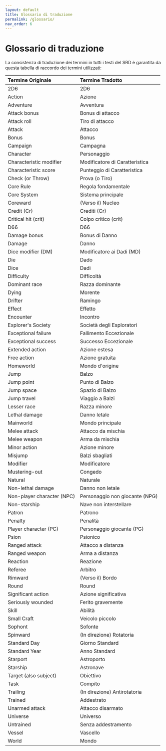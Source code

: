 ```yaml
---
layout: default
title: Glossario di traduzione
permalink: /glossario/
nav_order: 6
---
```


# Glossario di traduzione

La consistenza di traduzione dei termini in tutti i testi del SRD è garantita da questa tabella di raccordo dei termini utilizzati:

| Termine Originale          | Termine Tradotto               |
|:-------------------------- |:------------------------------ |
| 2D6                        | 2D6                            |
| Action                     | Azione                         |
| Adventure                  | Avventura                      |
| Attack bonus               | Bonus di attacco               |
| Attack roll                | Tiro di attacco                |
| Attack                     | Attacco                        |
| Bonus                      | Bonus                          |
| Campaign                   | Campagna                       |
| Character                  | Personaggio                    |
| Characteristic modifier    | Modificatore di Caratteristica |
| Characteristic score       | Punteggio di Caratteristica    |
| Check (or Throw)           | Prova (o Tiro)                 |
| Core Rule                  | Regola fondamentale            |
| Core System                | Sistema principale             |
| Coreward                   | (Verso il) Nucleo              |
| Credit (Cr)                | Crediti (Cr)                   |
| Critical hit (crit)        | Colpo critico (crit)           |
| D66                        | D66                            |
| Damage bonus               | Bonus di Danno                 |
| Damage                     | Danno                          |
| Dice modifier (DM)         | Modificatore ai Dadi (MD)      |
| Die                        | Dado                           |
| Dice                       | Dadi                           |
| Difficulty                 | Difficoltà                     |
| Dominant race              | Razza dominante                |
| Dying                      | Morente                        |
| Drifter                    | Ramingo                        |
| Effect                     | Effetto                        |
| Encounter                  | Incontro                       |
| Explorer's Society         | Società degli Esploratori      |
| Exceptional failure        | Fallimento Eccezionale         |
| Exceptional success        | Successo Eccezionale           |
| Extended action            | Azione estesa                  |
| Free action                | Azione gratuita                |
| Homeworld                  | Mondo d'origine                |
| Jump                       | Balzo                          |
| Jump point                 | Punto di Balzo                 |
| Jump space                 | Spazio di Balzo                |
| Jump travel                | Viaggio a Balzi                |
| Lesser race                | Razza minore                   |
| Lethal damage              | Danno letale                   |
| Mainworld                  | Mondo principale               |
| Melee attack               | Attacco da mischia             |
| Melee weapon               | Arma da mischia                |
| Minor action               | Azione minore                  |
| Misjump                    | Balzi sbagliati                |
| Modifier                   | Modificatore                   |
| Mustering-out              | Congedo                        |
| Natural                    | Naturale                       |
| Non-lethal damage          | Danno non letale               |
| Non-player character (NPC) | Personaggio non giocante (NPG) |
| Non-starship               | Nave non interstellare         |
| Patron                     | Patrono                        |
| Penalty                    | Penalità                       |
| Player character (PC)      | Personaggio giocante (PG)      |
| Psion                      | Psionico                       |
| Ranged attack              | Attacco a distanza             |
| Ranged weapon              | Arma a distanza                |
| Reaction                   | Reazione                       |
| Referee                    | Arbitro                        |
| Rimward                    | (Verso il) Bordo               |
| Round                      | Round                          |
| Significant action         | Azione significativa           |
| Seriously wounded          | Ferito gravemente              |
| Skill                      | Abilità                        |
| Small Craft                | Veicolo piccolo                |
| Sophont                    | Sofonte                        |
| Spinward                   | (In direzione) Rotatoria       |
| Standard Day               | Giorno Standard                |
| Standard Year              | Anno Standard                  |
| Starport                   | Astroporto                     |
| Starship                   | Astronave                      |
| Target (also subject)      | Obiettivo                      |
| Task                       | Compito                        |
| Trailing                   | (In direzione) Antirotatoria   |
| Trained                    | Addestrato                     |
| Unarmed attack             | Attacco disarmato              |
| Universe                   | Universo                       |
| Untrained                  | Senza addestramento            |
| Vessel                     | Vascello                       |
| World                      | Mondo                          |
